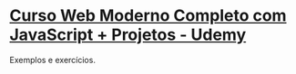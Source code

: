 # [Curso Web Moderno Completo com JavaScript + Projetos - Udemy](https://www.udemy.com/course/curso-web/) 

Exemplos e exercícios.

